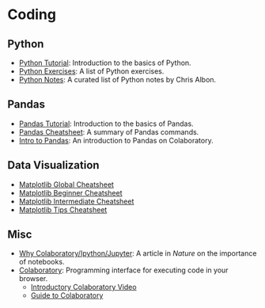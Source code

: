 # Coding

## Python
- [Python Tutorial](https://www.kaggle.com/learn/python): Introduction to the basics of Python.
- [Python Exercises](https://www.hackinscience.org/exercises/): A list of Python exercises.
- [Python Notes](https://chrisalbon.com/): A curated list of Python notes by Chris Albon.

## Pandas
- [Pandas Tutorial](https://www.kaggle.com/learn/pandas): Introduction to the basics of Pandas.
- [Pandas Cheatsheet](https://pandas.pydata.org/Pandas_Cheat_Sheet.pdf): A summary of Pandas commands.
- [Intro to Pandas](https://colab.research.google.com/notebooks/mlcc/intro_to_pandas.ipynb): An introduction to Pandas on Colaboratory.

## Data Visualization
- [Matplotlib Global Cheatsheet](https://matplotlib.org/cheatsheets/cheatsheets.pdf)
- [Matplotlib Beginner Cheatsheet](https://matplotlib.org/cheatsheets/handout-beginner.pdf)
- [Matplotlib Intermediate Cheatsheet](https://matplotlib.org/cheatsheets/handout-intermediate.pdf)
- [Matplotlib Tips Cheatsheet](https://matplotlib.org/cheatsheets/handout-tips.pdf)

## Misc
- [Why Colaboratory/Ipython/Jupyter](https://www.nature.com/articles/d41586-018-07196-1): A article in *Nature* on the importance of notebooks.
- [Colaboratory](https://colab.research.google.com/notebooks/intro.ipynb): Programming interface for executing code in your browser.
    - [Introductory Colaboratory Video](https://www.youtube.com/watch?v=inN8seMm7UI)
    - [Guide to Colaboratory](https://colab.research.google.com/notebooks/basic_features_overview.ipynb)

